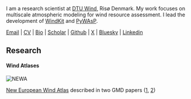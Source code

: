I am a research scientist at [DTU Wind](https://wind.dtu.dk/), Risø Denmark. My work focuses on multiscale atmospheric modeling for wind resource assessment. I lead the development of [WindKit](https://docs.wasp.dk/windkit/) and [PyWAsP](https://docs.wasp.dk/pywasp/). 

[Email](mailto:bjarketol@gmail.com) | [CV]() | [Bio](bio.md) | [Scholar](https://scholar.google.com/citations?user=sh27EAEAAAAJ&hl=en) |  [Github](https://github.com/bjarketol) | [X](https://x.com/Bjarketol/) | [Bluesky](https://bsky.app/profile/bjarketol.bsky.social) | [Linkedin](https://linkedin.com/in/bjarketol) 


## Research

#### Wind Atlases

![NEWA](https://bjarketol.github.io/assets/img/newa.png)

[New European Wind Atlas](https://map.neweuropeanwindatlas.eu/) described in two GMD papers ([1](https://gmd.copernicus.org/articles/13/5053/2020/), [2](https://gmd.copernicus.org/articles/13/5079/2020/))
